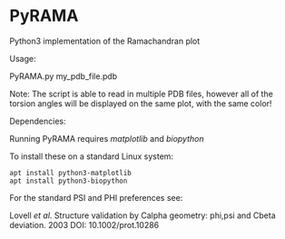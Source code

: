 # PyRAMA
Python3 implementation of the Ramachandran plot

Usage:

PyRAMA.py my_pdb_file.pdb

Note: The script is able to read in multiple PDB files, however all of the torsion angles will be displayed on the same plot, with the same color!

Dependencies:

Running PyRAMA requires *matplotlib* and *biopython*

To install these on a standard Linux system:

    apt install python3-matplotlib
    apt install python3-biopython

For the standard PSI and PHI preferences see:

Lovell *et al*. Structure validation by Calpha geometry: phi,psi and Cbeta deviation. 2003
DOI: 10.1002/prot.10286